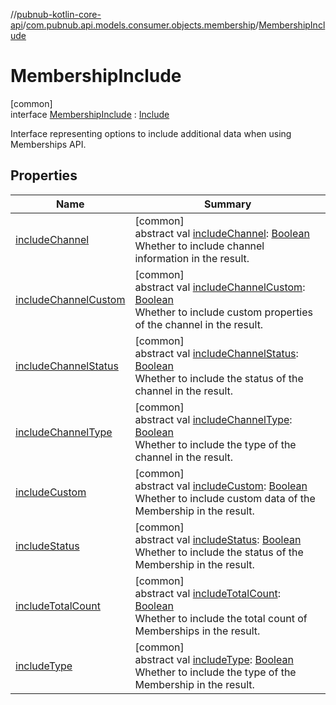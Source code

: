 //[pubnub-kotlin-core-api](../../../index.md)/[com.pubnub.api.models.consumer.objects.membership](../index.md)/[MembershipInclude](index.md)

# MembershipInclude

[common]\
interface [MembershipInclude](index.md) : [Include](../../com.pubnub.api.models.consumer.objects.member/-include/index.md)

Interface representing options to include additional data when using Memberships API.

## Properties

| Name | Summary |
|---|---|
| [includeChannel](include-channel.md) | [common]<br>abstract val [includeChannel](include-channel.md): [Boolean](https://kotlinlang.org/api/latest/jvm/stdlib/kotlin/-boolean/index.html)<br>Whether to include channel information in the result. |
| [includeChannelCustom](include-channel-custom.md) | [common]<br>abstract val [includeChannelCustom](include-channel-custom.md): [Boolean](https://kotlinlang.org/api/latest/jvm/stdlib/kotlin/-boolean/index.html)<br>Whether to include custom properties of the channel in the result. |
| [includeChannelStatus](include-channel-status.md) | [common]<br>abstract val [includeChannelStatus](include-channel-status.md): [Boolean](https://kotlinlang.org/api/latest/jvm/stdlib/kotlin/-boolean/index.html)<br>Whether to include the status of the channel in the result. |
| [includeChannelType](include-channel-type.md) | [common]<br>abstract val [includeChannelType](include-channel-type.md): [Boolean](https://kotlinlang.org/api/latest/jvm/stdlib/kotlin/-boolean/index.html)<br>Whether to include the type of the channel in the result. |
| [includeCustom](../../com.pubnub.api.models.consumer.objects.member/-include/include-custom.md) | [common]<br>abstract val [includeCustom](../../com.pubnub.api.models.consumer.objects.member/-include/include-custom.md): [Boolean](https://kotlinlang.org/api/latest/jvm/stdlib/kotlin/-boolean/index.html)<br>Whether to include custom data of the Membership in the result. |
| [includeStatus](../../com.pubnub.api.models.consumer.objects.member/-include/include-status.md) | [common]<br>abstract val [includeStatus](../../com.pubnub.api.models.consumer.objects.member/-include/include-status.md): [Boolean](https://kotlinlang.org/api/latest/jvm/stdlib/kotlin/-boolean/index.html)<br>Whether to include the status of the Membership in the result. |
| [includeTotalCount](../../com.pubnub.api.models.consumer.objects.member/-include/include-total-count.md) | [common]<br>abstract val [includeTotalCount](../../com.pubnub.api.models.consumer.objects.member/-include/include-total-count.md): [Boolean](https://kotlinlang.org/api/latest/jvm/stdlib/kotlin/-boolean/index.html)<br>Whether to include the total count of Memberships in the result. |
| [includeType](../../com.pubnub.api.models.consumer.objects.member/-include/include-type.md) | [common]<br>abstract val [includeType](../../com.pubnub.api.models.consumer.objects.member/-include/include-type.md): [Boolean](https://kotlinlang.org/api/latest/jvm/stdlib/kotlin/-boolean/index.html)<br>Whether to include the type of the Membership in the result. |
